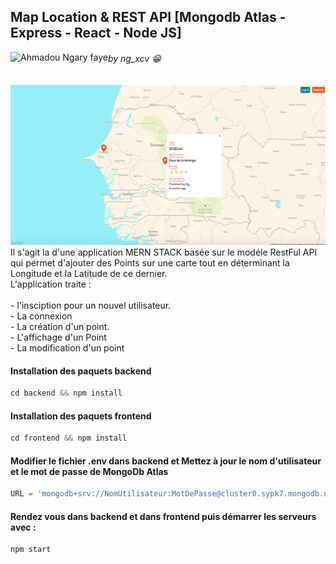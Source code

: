 

<h2>Map Location  & REST API [Mongodb Atlas - Express - React - Node JS] </h2>

<a href="https://github.com/ngxcv" title="Faites un tour sur mes autres projets" target="_blank" ><img align="left" alt="Ahmadou Ngary faye" height="28" src="https://i.ibb.co/JjJ0w2v/brand.png" /></a> <h6><em> by ng_xcv 😁 </em></h6>

<img src="frontend/public/image.png" />

<br/>
Il s'agit la d'une application MERN STACK basée sur le modéle RestFul API qui permet d'ajouter des Points sur 
une carte tout en déterminant la Longitude et la Latitude de ce dernier.<br />
L'application traite : <br />
    <br />
    - l'insciption pour un nouvel utilisateur. <br />
    - La connexion <br />
    - La création d'un point. <br />
    - L'affichage d'un Point <br />
    - La modification d'un point 

<br />

#### Installation des paquets backend 

```js
cd backend && npm install
```

#### Installation des paquets frontend 

```js
cd frontend && npm install
```

#### Modifier le fichier .env dans backend et Mettez à jour le nom d'utilisateur et le mot de passe de MongoDb Atlas 

```js
URL = 'mongodb+srv://NomUtilisateur:MotDePasse@cluster0.sypk7.mongodb.net/map?retryWrites=true&w=majority'
```


#### Rendez vous dans backend et dans frontend puis démarrer les serveurs avec :

```js
npm start
```

